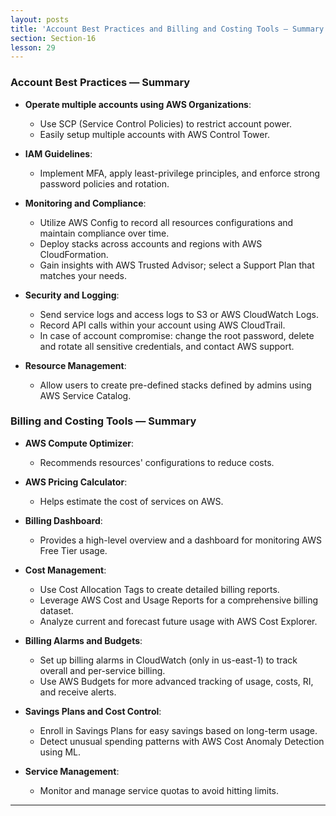 ```yaml
---
layout: posts
title: 'Account Best Practices and Billing and Costing Tools — Summary'
section: Section-16
lesson: 29
---
```


### Account Best Practices — Summary

- **Operate multiple accounts using AWS Organizations**:

  - Use SCP (Service Control Policies) to restrict account power.
  - Easily setup multiple accounts with AWS Control Tower.

- **IAM Guidelines**:

  - Implement MFA, apply least-privilege principles, and enforce strong password policies and rotation.

- **Monitoring and Compliance**:

  - Utilize AWS Config to record all resources configurations and maintain compliance over time.
  - Deploy stacks across accounts and regions with AWS CloudFormation.
  - Gain insights with AWS Trusted Advisor; select a Support Plan that matches your needs.

- **Security and Logging**:

  - Send service logs and access logs to S3 or AWS CloudWatch Logs.
  - Record API calls within your account using AWS CloudTrail.
  - In case of account compromise: change the root password, delete and rotate all sensitive credentials, and contact AWS support.

- **Resource Management**:
  - Allow users to create pre-defined stacks defined by admins using AWS Service Catalog.

<!-- pagebreak -->

### Billing and Costing Tools — Summary

- **AWS Compute Optimizer**:

  - Recommends resources' configurations to reduce costs.

- **AWS Pricing Calculator**:

  - Helps estimate the cost of services on AWS.

- **Billing Dashboard**:

  - Provides a high-level overview and a dashboard for monitoring AWS Free Tier usage.

- **Cost Management**:

  - Use Cost Allocation Tags to create detailed billing reports.
  - Leverage AWS Cost and Usage Reports for a comprehensive billing dataset.
  - Analyze current and forecast future usage with AWS Cost Explorer.

- **Billing Alarms and Budgets**:

  - Set up billing alarms in CloudWatch (only in us-east-1) to track overall and per-service billing.
  - Use AWS Budgets for more advanced tracking of usage, costs, RI, and receive alerts.

- **Savings Plans and Cost Control**:

  - Enroll in Savings Plans for easy savings based on long-term usage.
  - Detect unusual spending patterns with AWS Cost Anomaly Detection using ML.

- **Service Management**:
  - Monitor and manage service quotas to avoid hitting limits.

---
